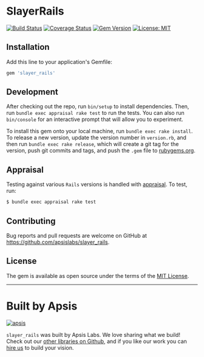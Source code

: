 # SlayerRails

[![Build Status](https://travis-ci.org/apsislabs/slayer_rails.svg?branch=master)](https://travis-ci.org/apsislabs/slayer_rails) [![Coverage Status](https://coveralls.io/repos/github/apsislabs/slayer_rails/badge.svg)](https://coveralls.io/github/apsislabs/slayer_rails) [![Gem Version](https://badge.fury.io/rb/slayer_rails.svg)](https://badge.fury.io/rb/slayer_rails) [![License: MIT](https://img.shields.io/badge/License-MIT-blue.svg)](https://opensource.org/licenses/MIT)

## Installation

Add this line to your application's Gemfile:

```ruby
gem 'slayer_rails'
```

## Development

After checking out the repo, run `bin/setup` to install dependencies. Then, run `bundle exec appraisal rake test` to run the tests. You can also run `bin/console` for an interactive prompt that will allow you to experiment.

To install this gem onto your local machine, run `bundle exec rake install`. To release a new version, update the version number in `version.rb`, and then run `bundle exec rake release`, which will create a git tag for the version, push git commits and tags, and push the `.gem` file to [rubygems.org](https://rubygems.org).

## Appraisal

Testing against various `Rails` versions is handled with [appraisal](https://github.com/thoughtbot/appraisal). To test, run:

```sh
$ bundle exec appraisal rake test
```

## Contributing

Bug reports and pull requests are welcome on GitHub at https://github.com/apsislabs/slayer_rails.

## License

The gem is available as open source under the terms of the [MIT License](http://opensource.org/licenses/MIT).

---

# Built by Apsis

[![apsis](https://s3-us-west-2.amazonaws.com/apsiscdn/apsis.png)](https://www.apsis.io)

`slayer_rails` was built by Apsis Labs. We love sharing what we build! Check out our [other libraries on Github](https://github.com/apsislabs), and if you like our work you can [hire us](https://www.apsis.io/work-with-us/) to build your vision.

